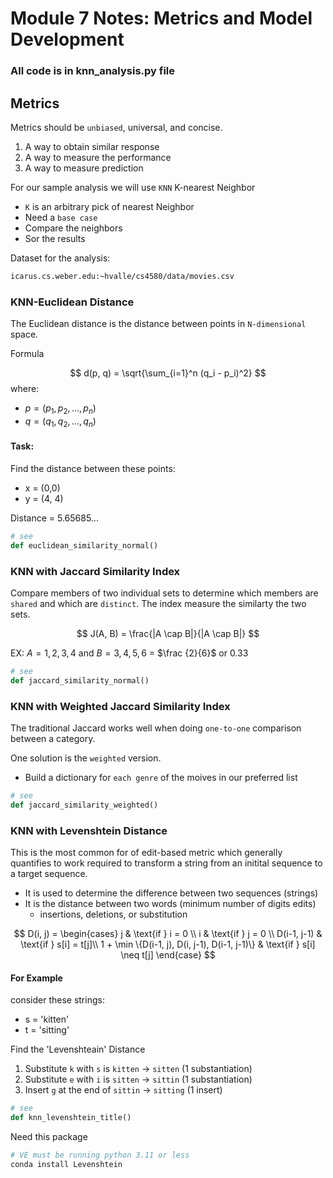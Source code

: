 # Module 7 Notes: Metrics and Model Development

### All code is in knn_analysis.py file

## Metrics

Metrics should be `unbiased`, universal, and concise.

1. A way to obtain similar response
2. A way to measure the performance
3. A way to measure prediction

For our sample analysis we will use `KNN` K-nearest Neighbor
- `K` is an arbitrary pick of nearest Neighbor
- Need a `base case`
- Compare the neighbors
- Sor the results

Dataset for the analysis: 
```bash
icarus.cs.weber.edu:~hvalle/cs4580/data/movies.csv
```

### KNN-Euclidean Distance

The Euclidean distance is the distance between points in `N-dimensional` space.

Formula

$$
d(p, q) = \sqrt{\sum_{i=1}^n (q_i - p_i)^2}
$$
where:
- $p = (p_1, p_2, \dots, p_n)$
- $q = (q_1, q_2, \dots, q_n)$

#### Task:
Find the distance between these points:
- x = (0,0)
- y = (4, 4)

Distance = 5.65685...

```python
# see
def euclidean_similarity_normal()
```

### KNN with Jaccard Similarity Index
Compare members of two individual sets to determine which members are `shared` and which are `distinct`.  The index measure the similarty the two sets.

$$
J(A, B) = \frac{|A \cap B|}{|A \cap B|}
$$

EX: $A = {1, 2, 3, 4}$ and $B = {3, 4, 5, 6}$ = $\frac {2}{6}$ or $0.33$

```python
# see
def jaccard_similarity_normal()
```
### KNN with Weighted Jaccard Similarity Index
The traditional Jaccard works well when doing `one-to-one` comparison between a category.  

One solution is the `weighted` version.
- Build a dictionary for `each genre` of the moives in our preferred list 

```python
# see
def jaccard_similarity_weighted()
```

### KNN with Levenshtein Distance
This is the most common for of edit-based metric which generally quantifies to work required to transform a string from an initital sequence to a target sequence.
- It is used to determine the difference between two sequences (strings)
- It is the distance between two words (minimum number of digits edits)
    - insertions, deletions, or substitution

$$
D(i, j) =
\begin{cases}
j & \text{if } i = 0 \\
i & \text{if } j = 0 \\
D(i-1, j-1) & \text{if } s[i] = t[j]\\
1 + \min \{D(i-1, j), D(i, j-1), D(i-1, j-1)\} & \text{if } s[i] \neq t[j]
\end{case}
$$

#### For Example
consider these strings:
- s = 'kitten'
- t = 'sitting'

Find the 'Levenshteain' Distance
1. Substitute `k` with `s` is `kitten` -> `sitten` (1 substantiation)
2. Substitute `e` with `i` is `sitten` -> `sittin` (1 substantiation)
3. Insert `g` at the end of `sittin` -> `sitting` (1 insert)

```python
# see
def knn_levenshtein_title()
```
Need this package
```bash
# VE must be running python 3.11 or less
conda install Levenshtein
```